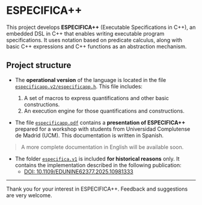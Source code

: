 # ESPECIFICA++

This project develops **ESPECIFICA++** (Executable Specifications in C++), an embedded DSL in C++ that enables writing executable program specifications. It uses notation based on predicate calculus, along with basic C++ expressions and C++ functions as an abstraction mechanism.

## Project structure

- The **operational version** of the language is located in the file [`especificapp.v2/especificapp.h`](especificapp.v2/especificapp.h). This file includes:
  1. A set of macros to express quantifications and other basic constructions.
  2. An execution engine for those quantifications and constructions.

- The file [`especificapp.pdf`](especificapp.pdf) contains a **presentation of ESPECIFICA++** prepared for a workshop with students from Universidad Complutense de Madrid (UCM). This documentation is written in Spanish.

> A more complete documentation in English will be available soon.

- The folder [`especifica.v1`](especifica.v1/) is included **for historical reasons** only. It contains the implementation described in the following publication:
  - [DOI: 10.1109/EDUNINE62377.2025.10981333](https://doi.org/10.1109/EDUNINE62377.2025.10981333)

---

Thank you for your interest in ESPECIFICA++. Feedback and suggestions are very welcome.
